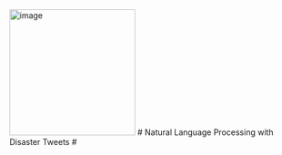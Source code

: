 <img width="221" alt="image" src="https://user-images.githubusercontent.com/89664911/167133072-f666276a-3bf0-48a0-89ce-572d15417ef4.png">
# Natural Language Processing with Disaster Tweets #

